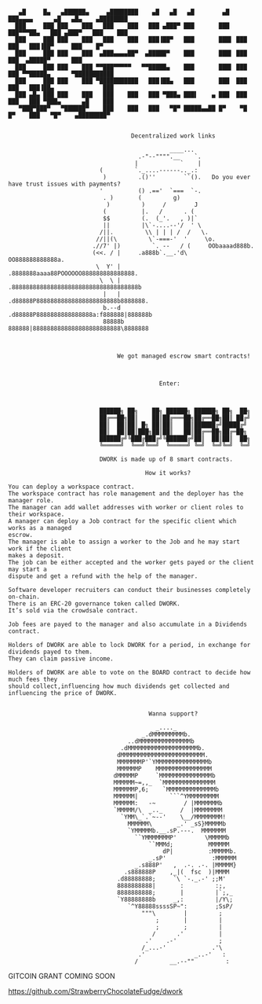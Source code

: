        ▄█     █▄   ▄██████▄     ▄████████    ▄█   ▄█   ▄█        ▄█  ███▄▄▄▄      ▄█   ▄█▄    ▄████████ 
      ███     ███ ███    ███   ███    ███   ███ ▄███▀ ███       ███  ███▀▀▀██▄   ███ ▄███▀   ███    ███  
      ███     ███ ███    ███   ███    ███   ███▐██▀   ███       ███▌ ███   ███   ███▐██▀     ███    █▀   
      ███     ███ ███    ███  ▄███▄▄▄▄██▀  ▄█████▀    ███       ███▌ ███   ███  ▄█████▀      ███       
      ███     ███ ███    ███ ▀▀███▀▀▀▀▀   ▀▀█████▄    ███       ███▌ ███   ███ ▀▀█████▄      ▀███████████
      ███     ███ ███    ███ ▀███████████   ███▐██▄   ███       ███  ███   ███   ███▐██▄              ███
      ███ ▄█▄ ███ ███    ███   ███    ███   ███ ▀███▄ ███▌    ▄ ███  ███   ███   ███ ▀███▄      ▄█    ███
       ▀███▀███▀   ▀██████▀    ███    ███   ███   ▀█▀ █████▄▄██ █▀    ▀█   █▀    ███   ▀█▀    ▄████████▀


                                       Decentralized work links

                                                  ____...                                  
                                         .-"--"""".__    `.                                
                                        |            `    |                                
                              (         `._....------.._.:          
                               )         .()''        ``().   Do you ever have trust issues with payments?                             
                              '          () .=='  `===  `-.         
                               . )       (         g)                                
                                )         )     /        J          
                               (          |.   /      . (                                  
                               $$         (.  (_'.   , )|`                                 
                               ||         |\`-....--'/  ' \                                
                              /||.         \\ | | | /  /   \.                              
                             //||(\         \`-===-'  '     \o.                            
                            .//7' |)         `. --   / (     OObaaaad888b.                 
                            (<<. / |     .a888b`.__.'d\     OO888888888888a.               
                             \  Y' |    .8888888aaaa88POOOOOO888888888888888.              
                              \  \ |   .888888888888888888888888888888888888b              
                               |   |  .d88888P88888888888888888888888b8888888.             
                               b.--d .d88888P8888888888888888a:f888888|888888b             
                               88888b 888888|8888888888888888888888888\8888888



                                   We got managed escrow smart contracts!



                                               Enter:



                              ██████╗ ██╗    ██╗ ██████╗ ██████╗ ██╗  ██╗
                              ██╔══██╗██║    ██║██╔═══██╗██╔══██╗██║ ██╔╝
                              ██║  ██║██║ █╗ ██║██║   ██║██████╔╝█████╔╝ 
                              ██║  ██║██║███╗██║██║   ██║██╔══██╗██╔═██╗ 
                              ██████╔╝╚███╔███╔╝╚██████╔╝██║  ██║██║  ██╗
                              ╚═════╝  ╚══╝╚══╝  ╚═════╝ ╚═╝  ╚═╝╚═╝  ╚═╝

                              DWORK is made up of 8 smart contracts.
                                   
                                           How it works?

    You can deploy a workspace contract.
    The workspace contract has role management and the deployer has the manager role.
    The manager can add wallet addresses with worker or client roles to their workspace.
    A manager can deploy a Job contract for the specific client which works as a managed
    escrow.
    The manager is able to assign a worker to the Job and he may start work if the client
    makes a deposit.
    The job can be either accepted and the worker gets payed or the client may start a 
    dispute and get a refund with the help of the manager.

    Software developer recruiters can conduct their businesses completely on-chain.
    There is an ERC-20 governance token called DWORK.
    It’s sold via the crowdsale contract.

    Job fees are payed to the manager and also accumulate in a Dividends contract.

    Holders of DWORK are able to lock DWORK for a period, in exchange for dividends payed to them.
    They can claim passive income.

    Holders of DWORK are able to vote on the BOARD contract to decide how much fees they 
    should collect,influencing how much dividends get collected and influencing the price of DWORK.
                         
                         
                                            Wanna support?
                        
                                              _...._
                                          _.dMMMMMMMMMb.
                                      ..dMMMMMMMMMMMMMMMb
                                    .dMMMMMMMMMMMMMMMMMMMMb.
                                   dMMMMMMMMMMMMMMMMMMMMMMMM.
                                   MMMMMMMP'`YMMMMMMMMMMMMMMMb
                                   MMMMMMP    MMMMMMMMMMMMMMMM
                                  dMMMMMP     `MMMMMMMMMMMMMMMb
                                  MMMMMM~=,,_  `MMMMMMMMMMMMMMM
                                  MMMMMMP,6;    `MMMMMMMMMMMMMMb
                                  MMMMMM|         ```^YMMMMMMMMM
                                  MMMMMM:   -~        / |MMMMMMMb
                                  `MMMMM/\  _.._     /  |MMMMMMMM
                                    `YMM\_`.`~--'    \__/MMMMMMMM!
                                      MMMMMM\       _.' _sS}MMMMMb
                                      `YMMMMMb.__.sP.---.  MMMMMMM
                                        ``YMMMMMMMP'        \MMMMMb
                                            ``MMMd;          MMMMMM
                                                dP|          :MMMMMb.
                                            _.sP'             :MMMMMM
                                        _.s888P'   ,  .-. .-. |MMMMM}
                                     .s888888P    ,_|(  fsc  )|MMMM
                                   .d88888888;     `\ `-._.-' ;;M'
                                   8888888888|       :         :;,
                                   8888888888;       |         |`;,_
                                   `Y88888888b     _,:         |/Y\;
                                      `^Y88888ssssSP~":        ;SsP/
                                          """\        |         ;
                                              ;       |         |
                                              ;       ;         |
                                             /      .'          |
                                           .'    .-'            ;
                                          /_...-'             .'\
                                         .'              _..-'   :
                                        /         __.--""         :

GITCOIN GRANT COMING SOON

https://github.com/StrawberryChocolateFudge/dwork
